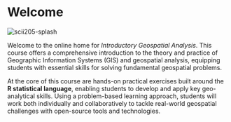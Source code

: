 # Welcome

![scii205-splash](https://github.com/user-attachments/assets/badd48cc-1416-4233-9477-6de21f004cd4)


Welcome to the online home for *Introductory Geospatial Analysis*. This course offers a comprehensive introduction to the theory and practice of Geographic Information Systems (GIS) and geospatial analysis, equipping students with essential skills for solving fundamental geospatial problems.

At the core of this course are hands-on practical exercises built around the **R statistical language**, enabling students to develop and apply key geo-analytical skills. Using a problem-based learning approach, students will work both individually and collaboratively to tackle real-world geospatial challenges with open-source tools and technologies.

